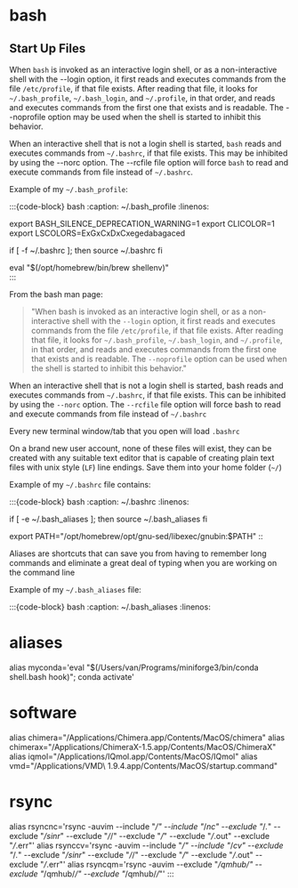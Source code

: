 # bash

## Start Up Files

When `bash` is invoked as an interactive login shell, or as a non-interactive shell with the --login option, it first reads and executes commands from the file `/etc/profile`, if that file exists. After reading that file, it looks for `~/.bash_profile`, `~/.bash_login`, and `~/.profile`, in that order, and reads and executes commands from the first one that exists and is readable. The --noprofile option may be used when the shell is started to inhibit this behavior.  

When an interactive shell that is not a login shell is started, `bash` reads and executes commands from `~/.bashrc`, if that file exists. This may be inhibited by using the --norc option. The --rcfile file option will force `bash` to read and execute commands from file instead of `~/.bashrc`.

Example of my `~/.bash_profile`:

:::{code-block} bash
:caption: ~/.bash_profile
:linenos:

export BASH_SILENCE_DEPRECATION_WARNING=1
export CLICOLOR=1
export LSCOLORS=ExGxCxDxCxegedabagaced 

if [ -f ~/.bashrc ]; then 
    source ~/.bashrc 
fi  

eval "$(/opt/homebrew/bin/brew shellenv)"  
:::

From the bash man page:

>"When bash is invoked as an interactive login shell, or as a non-interactive shell with the `--login` option, it first reads and executes commands from the file `/etc/profile`, if that file exists. After reading that file, it looks for `~/.bash_profile`, `~/.bash_login`, and `~/.profile`, in that order, and reads and executes commands from the first one that exists and is readable. The `--noprofile` option can be used when the shell is started to inhibit this behavior."

When an interactive shell that is not a login shell is started, bash reads and executes commands from `~/.bashrc`, if that file exists. This can be inhibited by using the `--norc` option. The `--rcfile` file option will force bash to read and execute commands from file instead of `~/.bashrc`

Every new terminal window/tab that you open will load `.bashrc`

On a brand new user account, none of these files will exist, they can be created with any suitable text editor that is capable of creating plain text files with unix style (`LF`) line endings. Save them into your home folder (`~/`)

Example of my `~/.bashrc` file contains:

:::{code-block} bash
:caption: ~/.bashrc
:linenos:

if [ -e ~/.bash_aliases ]; then 
    source ~/.bash_aliases 
fi 

export PATH="/opt/homebrew/opt/gnu-sed/libexec/gnubin:$PATH"
::

Aliases are shortcuts that can save you from having to remember long commands and eliminate a great deal of typing when you are working on the command line

Example of my `~/.bash_aliases` file:

:::{code-block} bash
:caption: ~/.bash_aliases
:linenos:

# aliases
alias myconda='eval "$(/Users/van/Programs/miniforge3/bin/conda shell.bash hook)"; conda activate'

# software
alias chimera="/Applications/Chimera.app/Contents/MacOS/chimera"
alias chimerax="/Applications/ChimeraX-1.5.app/Contents/MacOS/ChimeraX"
alias iqmol="/Applications/IQmol.app/Contents/MacOS/IQmol" 
alias vmd="/Applications/VMD\ 1.9.4.app/Contents/MacOS/startup.command"  

# rsync 
alias rsyncnc='rsync -auvim --include "*/" --include "*/*nc" --exclude "*/*.*" --exclude "*/sinr*" --exclude "*/*/" --exclude "*/*" --exclude "*/*.out" --exclude "*/*.err"' 
alias rsynccv='rsync -auvim --include "*/" --include "*/*cv" --exclude "*/*.*" --exclude "*/sinr*" --exclude "*/*/" --exclude "*/*" --exclude "*/*.out" --exclude "*/*.err"' 
alias rsyncqm='rsync -auvim --exclude "*/qmhub/" --exclude "*/qmhub/*/" --exclude "*/qmhub/*/*"' 
:::